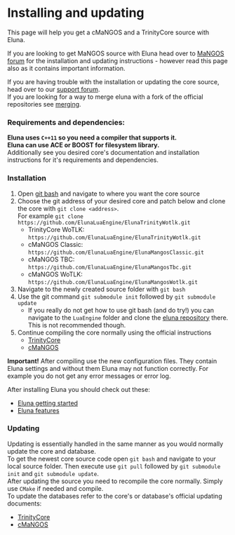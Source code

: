 # Installing and updating
This page will help you get a cMaNGOS and a TrinityCore source with Eluna.

If you are looking to get MaNGOS source with Eluna head over to [MaNGOS forum](http://getmangos.eu/) for the installation and updating instructions - however read this page also as it contains important information.

If you are having trouble with the installation or updating the core source, head over to our [support forum](../README.md#documentation).  
If you are looking for a way to merge eluna with a fork of the official repositories see [merging](MERGING.md).

### Requirements and dependencies:
**Eluna uses `C++11` so you need a compiler that supports it.**  
**Eluna can use ACE or BOOST for filesystem library.**  
Additionally see you desired core's documentation and installation instructions for it's requirements and dependencies.

### Installation
1. Open [git bash](http://git-scm.com/) and navigate to where you want the core source
2. Choose the git address of your desired core and patch below and clone the core with `git clone <address>`.  
For example `git clone https://github.com/ElunaLuaEngine/ElunaTrinityWotlk.git`
   * TrinityCore WoTLK: `https://github.com/ElunaLuaEngine/ElunaTrinityWotlk.git`
   * cMaNGOS Classic: `https://github.com/ElunaLuaEngine/ElunaMangosClassic.git`
   * cMaNGOS TBC: `https://github.com/ElunaLuaEngine/ElunaMangosTbc.git`
   * cMaNGOS WoTLK: `https://github.com/ElunaLuaEngine/ElunaMangosWotlk.git`
3. Navigate to the newly created source folder with `git bash`
4. Use the git command `git submodule init` followed by `git submodule update`
   * If you really do not get how to use git bash (and do try!) you can navigate to the `LuaEngine` folder and clone the [eluna repository](https://github.com/ElunaLuaEngine/Eluna) there. This is not recommended though.
4. Continue compiling the core normally using the official instructions
   * [TrinityCore](http://collab.kpsn.org/display/tc/Installation+Guide)
   * [cMaNGOS](https://github.com/cmangos/issues/wiki/Installation-Instructions)

__Important!__ After compiling use the new configuration files. They contain Eluna settings and without them Eluna may not function correctly. For example you do not get any error messages or error log.

After installing Eluna you should check out these:
- [Eluna getting started](USAGE.md)
- [Eluna features](IMPL_DETAILS.md)

### Updating
Updating is essentially handled in the same manner as you would normally update the core and database.  
To get the newest core source code open `git bash` and navigate to your local source folder.
Then execute use `git pull` followed by `git submodule init` and `git submodule update`.  
After updating the source you need to recompile the core normally. Simply use `CMake` if needed and compile.  
To update the databases refer to the core's or database's official updating documents:
  *  [TrinityCore](http://collab.kpsn.org/display/tc/Databases+Installation)
  *  [cMaNGOS](https://github.com/cmangos/issues/wiki/Installation-Instructions)
